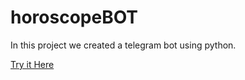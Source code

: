 # horoscopeBOT
In this project we created a telegram bot using python.


[Try it Here](https://t.me/sjaiswal_BOT)
